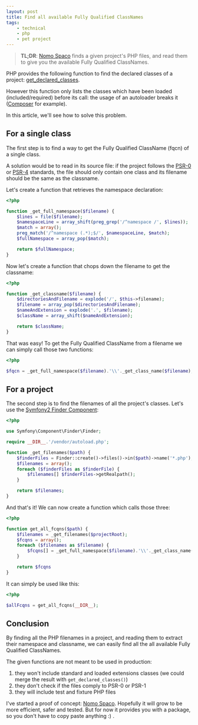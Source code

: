 ```yaml
---
layout: post
title: Find all available Fully Qualified ClassNames
tags:
    - technical
    - php
    - pet project
---
```


> **TL;DR**: [Nomo Spaco](https://github.com/gnugat/nomo-spaco) finds a given
> project's PHP files, and read them to give you the available Fully Qualified
> ClassNames.

PHP provides the following function to find the declared classes of a project:
[get_declared_classes](http://php.net/get_declared_classes).

However this function only lists the classes which have been loaded
(included/required) before its call: the usage of an autoloader breaks it
([Composer](http://getcomposer.org) for example).

In this article, we'll see how to solve this problem.

## For a single class

The first step is to find a way to get the Fully Qualified ClassName (fqcn) of
a single class.

A solution would be to read in its source file: if the project follows the
[PSR-0](http://php-fig.org/psr/psr-0) or [PSR-4](http://php-fig.org/psr/psr-4)
standards, the file should only contain one class and its filename should be the
same as the classname.

Let's create a function that retrieves the namespace declaration:

```php
<?php

function _get_full_namespace($filename) {
    $lines = file($filename);
    $namespaceLine = array_shift(preg_grep('/^namespace /', $lines));
    $match = array();
    preg_match('/^namespace (.*);$/', $namespaceLine, $match);
    $fullNamespace = array_pop($match);

    return $fullNamespace;
}
```

Now let's create a function that chops down the filename to get the classname:

```php
<?php

function _get_classname($filename) {
    $directoriesAndFilename = explode('/', $this->filename);
    $filename = array_pop($directoriesAndFilename);
    $nameAndExtension = explode('.', $filename);
    $className = array_shift($nameAndExtension);

    return $className;
}
```

That was easy! To get the Fully Qualified ClassName from a filename we can simply
call those two functions:

```php
<?php

$fqcn = _get_full_namespace($filename).'\\'._get_class_name($filename);
```

## For a project

The second step is to find the filenames of all the project's classes. Let's use
the [Symfony2 Finder Component](http://symfony.com/doc/current/components/finder/index.html):

```php
<?php

use Symfony\Component\Finder\Finder;

require __DIR__.'/vendor/autoload.php';

function _get_filenames($path) {
    $finderFiles = Finder::create()->files()->in($path)->name('*.php');
    $filenames = array();
    foreach ($finderFiles as $finderFile) {
        $filenames[] $finderFiles->getRealpath();
    }

    return $filenames;
}
```

And that's it! We can now create a function which calls those three:

```php
<?php

function get_all_fcqns($path) {
    $filenames = _get_filenames($projectRoot);
    $fcqns = array();
    foreach ($filenames as $filename) {
        $fcqns[] = _get_full_namespace($filename).'\\'._get_class_name($filename);
    }

    return $fcqns
}
```

It can simply be used like this:

```php
<?php

$allFcqns = get_all_fcqns(__DIR__);
```

## Conclusion

By finding all the PHP filenames in a project, and reading them to extract their
namespace and classname, we can easily find all the all available Fully
Qualified ClassNames.

The given functions are not meant to be used in production:

1. they won't include standard and loaded extensions classes
  (we could merge the result with `get_declared_classes()`)
2. they don't check if the files comply to PSR-0 or PSR-1
3. they will include test and fixture PHP files

I've started a proof of concept: [Nomo Spaco](https://github.com/gnugat/nomo-spaco).
Hopefully it will grow to be more efficient, safer and tested. But for now it
provides you with a package, so you don't have to copy paste anything :) .
